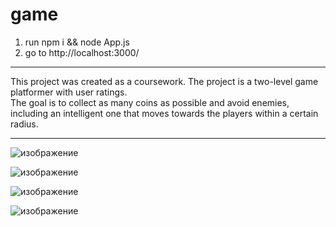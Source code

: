 # game

1. run npm i && node App.js
2. go to http://localhost:3000/

<hr />
This project was created as a coursework. The project is a two-level game platformer with user ratings. 
<br />
The goal is to collect as many coins as possible and avoid enemies, including an intelligent one that moves towards the players within a certain radius.
<hr />

![изображение](https://github.com/galinaOkhotnikova/game/assets/71720610/82cdfec4-bd82-44bf-9a62-90d61d671456)

![изображение](https://github.com/galinaOkhotnikova/game/assets/71720610/77120c03-3627-4921-badf-7a98f08e8359)

![изображение](https://github.com/galinaOkhotnikova/game/assets/71720610/b9143c7f-1978-4c8e-a936-cd2c2d43c6fa)

![изображение](https://github.com/galinaOkhotnikova/game/assets/71720610/a737afa6-3a8d-4d2f-8dd3-0a3edbd21b23)


